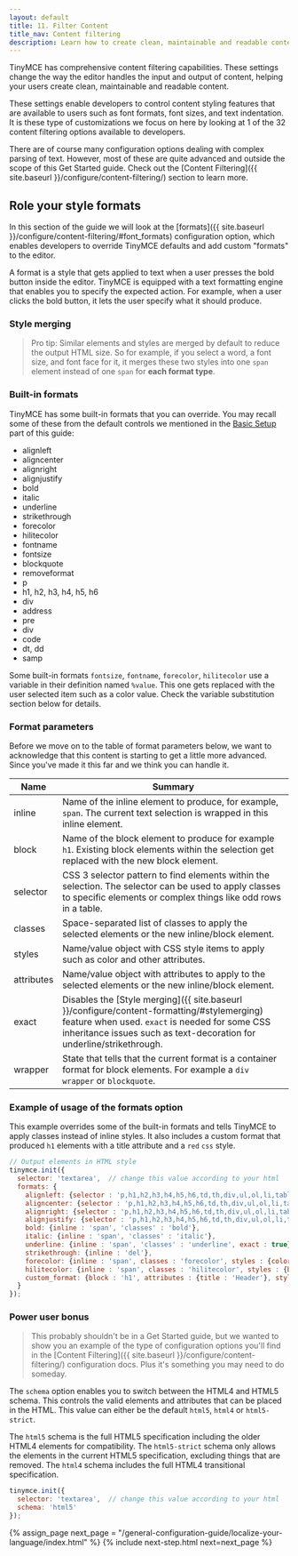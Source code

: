 ```yaml
---
layout: default
title: 11. Filter Content
title_nav: Content filtering
description: Learn how to create clean, maintainable and readable content.
---
```


TinyMCE has comprehensive content filtering capabilities. These settings change the way the editor handles the input and output of content, helping your users create clean, maintainable and readable content.

These settings enable developers to control content styling features that are available to users such as font formats, font sizes, and text indentation. It is these type of customizations we focus on here by looking at 1 of the 32 content filtering options available to developers.

There are of course many configuration options dealing with complex parsing of text. However, most of these are quite advanced and outside the scope of this Get Started guide. Check out the [Content Filtering]({{ site.baseurl }}/configure/content-filtering/) section to learn more.


## Role your style formats

In this section of the guide we will look at the [formats]({{ site.baseurl }}/configure/content-filtering/#font_formats) configuration option, which enables developers to override TinyMCE defaults and add custom "formats" to the editor.

A format is a style that gets applied to text when a user presses the bold button inside the editor. TinyMCE is equipped with a text formatting engine that enables you to specify the expected action. For example, when a user clicks the bold button, it lets the user specify what it should produce.

### Style merging

> Pro tip: Similar elements and styles are merged by default to reduce the output HTML size. So for example, if you select a word, a font size, and font face for it, it merges these two styles into one `span` element instead of one `span` for **each format type**.

### Built-in formats

TinyMCE has some built-in formats that you can override. You may recall some of these from the default controls we mentioned in the [Basic Setup](../basic-setup) part of this guide:

* alignleft
* aligncenter
* alignright
* alignjustify
* bold
* italic
* underline
* strikethrough
* forecolor
* hilitecolor
* fontname
* fontsize
* blockquote
* removeformat
* p
* h1, h2, h3, h4, h5, h6
* div
* address
* pre
* div
* code
* dt, dd
* samp

Some built-in formats `fontsize`, `fontname`, `forecolor`, `hilitecolor` use a variable in their definition named `%value`. This one gets replaced with the user selected item such as a color value. Check the variable substitution section below for details.

### Format parameters

Before we move on to the table of format parameters below, we want to acknowledge that this content is starting to get a little more advanced. Since you've made it this far and we think you can handle it.

| Name       | Summary          |
|------------|------------------|
| inline     | Name of the inline element to produce, for example, `span`. The current text selection is wrapped in this inline element.
| block      | Name of the block element to produce for example `h1`. Existing block elements within the selection get replaced with the new block element. |
| selector   | CSS 3 selector pattern to find elements within the selection. The selector can be used to apply classes to specific elements or complex things like odd rows in a table. |
| classes    | Space-separated list of classes to apply the selected elements or the new inline/block element. |
| styles     | Name/value object with CSS style items to apply such as color and other attributes. |
| attributes | Name/value object with attributes to apply to the selected elements or the new inline/block element. |
| exact      | Disables the [Style merging]({{ site.baseurl }}/configure/content-formatting/#stylemerging) feature when used. `exact` is needed for some CSS inheritance issues such as text-decoration for underline/strikethrough. |
| wrapper    | State that tells that the current format is a container format for block elements. For example a `div wrapper` or `blockquote`. |

### Example of usage of the formats option

This example overrides some of the built-in formats and tells TinyMCE to apply classes instead of inline styles. It also includes a custom format that produced `h1` elements with a title attribute and a `red` `css` style.

```js
// Output elements in HTML style
tinymce.init({
  selector: 'textarea',  // change this value according to your html
  formats: {
    alignleft: {selector : 'p,h1,h2,h3,h4,h5,h6,td,th,div,ul,ol,li,table,img', classes : 'left'},
    aligncenter: {selector : 'p,h1,h2,h3,h4,h5,h6,td,th,div,ul,ol,li,table,img', classes : 'center'},
    alignright: {selector : 'p,h1,h2,h3,h4,h5,h6,td,th,div,ul,ol,li,table,img', classes : 'right'},
    alignjustify: {selector : 'p,h1,h2,h3,h4,h5,h6,td,th,div,ul,ol,li,table,img', classes : 'full'},
    bold: {inline : 'span', 'classes' : 'bold'},
    italic: {inline : 'span', 'classes' : 'italic'},
    underline: {inline : 'span', 'classes' : 'underline', exact : true},
    strikethrough: {inline : 'del'},
    forecolor: {inline : 'span', classes : 'forecolor', styles : {color : '%value'}},
    hilitecolor: {inline : 'span', classes : 'hilitecolor', styles : {backgroundColor : '%value'}},
    custom_format: {block : 'h1', attributes : {title : 'Header'}, styles : {color : 'red'}}
  }
});
```


### Power user bonus

> This probably shouldn't be in a Get Started guide, but we wanted to show you an example of the type of configuration options you'll find in the [Content Filtering]({{ site.baseurl }}/configure/content-filtering/) configuration docs. Plus it's something you may need to do someday.

The `schema` option enables you to switch between the HTML4 and HTML5 schema. This controls the valid elements and attributes that can be placed in the HTML. This value can either be the default `html5`, `html4` or `html5-strict`.

The `html5` schema is the full HTML5 specification including the older HTML4 elements for compatibility. The `html5-strict` schema only allows the elements in the current HTML5 specification, excluding things that are removed. The `html4` schema includes the full HTML4 transitional specification.

```js
tinymce.init({
  selector: 'textarea',  // change this value according to your html
  schema: 'html5'
});
```

{% assign_page next_page = "/general-configuration-guide/localize-your-language/index.html" %}
{% include next-step.html next=next_page %}
